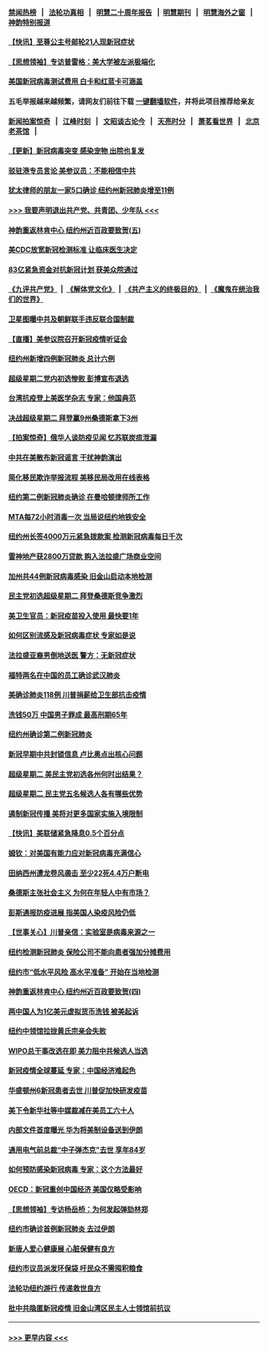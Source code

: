 #### [禁闻热榜](热点新闻.md?=0)  &nbsp;&nbsp;|&nbsp;&nbsp; [法轮功真相](https://github.com/gfw-breaker/truth/blob/master/README.md?=0) &nbsp;&nbsp;|&nbsp;&nbsp; [明慧二十周年报告](https://github.com/gfw-breaker/mh-reports/blob/master/README.md?=0) &nbsp;&nbsp;|&nbsp;&nbsp;[明慧期刊](https://github.com/gfw-breaker/mh-qikan) &nbsp;&nbsp;|&nbsp;&nbsp; [明慧海外之窗](https://github.com/gfw-breaker/mh-news/blob/master/README.md?=0) &nbsp;&nbsp;|&nbsp;&nbsp; [神韵特别报道](https://github.com/gfw-breaker/mh-news/blob/master/shenyun.md?=0)
#### [【快讯】至尊公主号邮轮21人现新冠症状](../pages/nsc412/n11915968.md?t=03051232) 
#### [【思想领袖】专访普雷格：美大学被左派极端化](../pages/nsc412/n11811116.md?t=03051232) 
#### [美国新冠病毒测试费用 白卡和红蓝卡可涵盖](../pages/nsc412/n11915595.md?t=03051232) 
#### 五毛举报越来越频繁，请网友们前往下载 [一键翻墙软件](https://github.com/gfw-breaker/ssr-accounts)，并将此项目推荐给亲友
#### [新闻拍案惊奇](https://github.com/gfw-breaker/banned-news/blob/master/pages/link4.md) &nbsp;&nbsp;|&nbsp;&nbsp; [江峰时刻](https://github.com/gfw-breaker/banned-news/blob/master/pages/link4.md) &nbsp;&nbsp;|&nbsp;&nbsp; [文昭谈古论今](https://github.com/gfw-breaker/banned-news/blob/master/pages/link4.md) &nbsp;&nbsp;|&nbsp;&nbsp; [天亮时分](https://github.com/gfw-breaker/banned-news/blob/master/pages/link4.md) &nbsp;&nbsp;|&nbsp;&nbsp; [萧茗看世界](https://github.com/gfw-breaker/banned-news/blob/master/pages/link4.md) &nbsp;&nbsp;|&nbsp;&nbsp; [北京老茶馆](https://github.com/gfw-breaker/banned-news/blob/master/pages/link4.md) &nbsp;&nbsp;|&nbsp;&nbsp; 
#### [【更新】新冠病毒突变 感染宠物 出院也复发](../pages/nsc412/n11890652.md?t=03051232) 
#### [驳驻港专员言论 美参议员：不能相信中共](../pages/nsc412/n11915659.md?t=03051232) 
#### [犹太律师的朋友一家5口确诊  纽约州新冠肺炎增至11例](../pages/nsc412/n11915609.md?t=03051232) 
#### [>>> 我要声明退出共产党、共青团、少年队 <<<](https://github.com/begood0513/goodnews/blob/master/quit/letter.md) 
#### [神韵重返林肯中心 纽约州近百政要致贺(五)](../pages/nsc412/n11912475.md?t=03051232) 
#### [美CDC放宽新冠检测标准 让临床医生决定](../pages/nsc412/n11915511.md?t=03051232) 
#### [83亿紧急资金对抗新冠计划 获美众院通过](../pages/nsc412/n11915176.md?t=03051232) 
#### [《九评共产党》](https://github.com/begood0513/9ping.md/blob/master/README.md) &nbsp;|&nbsp; [《解体党文化》](../../../../jtdwh.md/blob/master/README.md)  &nbsp;|&nbsp; [《共产主义的终极目的》](../../../../gczydzjmd.md/blob/master/README.md) &nbsp;|&nbsp; [《魔鬼在统治我们的世界》](../../../../mgztzwmdsj.md/blob/master/README.md) 
#### [卫星图曝中共及朝鲜联手违反联合国制裁](../pages/nsc412/n11915406.md?t=03051232) 
#### [【直播】美参议院召开新冠疫情听证会](../pages/nsc412/n11913042.md?t=03051232) 
#### [纽约州新增四例新冠肺炎  总计六例](../pages/nsc412/n11914858.md?t=03051232) 
#### [超级星期二党内初选惨败 彭博宣布退选](../pages/nsc412/n11914953.md?t=03051232) 
#### [台湾抗疫登上美医学杂志 专家：他国典范](../pages/nsc412/n11913421.md?t=03051232) 
#### [决战超级星期二 拜登赢9州桑德斯拿下3州](../pages/nsc412/n11913752.md?t=03051232) 
#### [【拍案惊奇】俄华人谈防疫见闻 忆苏联炭疽泄漏](../pages/nsc412/n11913399.md?t=03051232) 
#### [中共在美散布新冠谣言 干扰神韵演出](../pages/nsc412/n11910744.md?t=03051232) 
#### [简化移民欺诈举报流程 美移民局改用在线表格](../pages/nsc412/n11913020.md?t=03051232) 
#### [纽约第二例新冠肺炎确诊  在曼哈顿律师所工作](../pages/nsc412/n11913637.md?t=03051232) 
#### [MTA每72小时消毒一次  当局说纽约地铁安全](../pages/nsc412/n11913629.md?t=03051232) 
#### [纽约州长签4000万元紧急拨款案  检测新冠病毒每日千次](../pages/nsc412/n11913619.md?t=03051232) 
#### [雷神地产获2800万贷款 购入法拉盛广场商业空间](../pages/nsc412/n11913644.md?t=03051232) 
#### [加州共44例新冠病毒感染  旧金山启动本地检测](../pages/nsc412/n11913690.md?t=03051232) 
#### [民主党初选超级星期二 拜登桑德斯竞争激烈](../pages/nsc412/n11913365.md?t=03051232) 
#### [美卫生官员：新冠疫苗投入使用 最快要1年](../pages/nsc412/n11913102.md?t=03051232) 
#### [如何区别流感及新冠病毒症状 专家如是说](../pages/nsc412/n11913170.md?t=03051232) 
#### [法拉盛亚裔男倒地送医 警方：无新冠症状](../pages/nsc412/n11913197.md?t=03051232) 
#### [福特两名在中国的员工确诊武汉肺炎](../pages/nsc412/n11913100.md?t=03051232) 
#### [美确诊肺炎118例 川普捐薪给卫生部抗击疫情](../pages/nsc412/n11913080.md?t=03051232) 
#### [洗钱50万 中国男子罪成 最高刑期65年](../pages/nsc412/n11912754.md?t=03051232) 
#### [纽约州确诊第二例新冠肺炎](../pages/nsc412/n11912735.md?t=03051232) 
#### [新冠早期中共封锁信息 卢比奥点出核心问题](../pages/nsc412/n11912630.md?t=03051232) 
#### [超级星期二 美民主党初选各州何时出结果？](../pages/nsc412/n11912565.md?t=03051232) 
#### [超级星期二 民主党五名候选人各有哪些优势](../pages/nsc412/n11912510.md?t=03051232) 
#### [遏制新冠传播 美将对更多国家实施入境限制](../pages/nsc412/n11912521.md?t=03051232) 
#### [【快讯】美联储紧急降息0.5个百分点](../pages/nsc412/n11912406.md?t=03051232) 
#### [姆钦：对美国有能力应对新冠病毒充满信心](../pages/nsc412/n11912446.md?t=03051232) 
#### [田纳西州遭龙卷风袭击 至少22死4.4万户断电](../pages/nsc412/n11912066.md?t=03051232) 
#### [桑德斯主张社会主义 为何在年轻人中有市场？](../pages/nsc412/n11911086.md?t=03051232) 
#### [彭斯通报防疫进展 指美国人染疫风险仍低](../pages/nsc412/n11910872.md?t=03051232) 
#### [【世事关心】川普亲信：实验室是病毒来源之一](../pages/nsc412/n11910876.md?t=03051232) 
#### [纽约检测新冠肺炎  保险公司不能向患者强加分摊费用](../pages/nsc412/n11911167.md?t=03051232) 
#### [纽约市“低水平风险 高水平准备” 开始在当地检测](../pages/nsc412/n11911154.md?t=03051232) 
#### [神韵重返林肯中心 纽约州近百政要致贺(四)](../pages/nsc412/n11908757.md?t=03051232) 
#### [两中国人为1亿美元虚拟货币洗钱 被美起诉](../pages/nsc412/n11910880.md?t=03051232) 
#### [纽约中领馆拉拢黄氏宗亲会失败](../pages/nsc412/n11910480.md?t=03051232) 
#### [WIPO总干事改选在即 美力阻中共候选人当选](../pages/nsc412/n11910464.md?t=03051232) 
#### [新冠疫情全球蔓延 专家：中国经济难起色](../pages/nsc412/n11910439.md?t=03051232) 
#### [华盛顿州6新冠患者去世 川普促加快研发疫苗](../pages/nsc412/n11910399.md?t=03051232) 
#### [美下令新华社等中媒裁减在美员工六十人](../pages/nsc412/n11910256.md?t=03051232) 
#### [内部文件首度曝光 华为将美制设备送到伊朗](../pages/nsc412/n11910211.md?t=03051232) 
#### [通用电气前总裁“中子弹杰克”去世 享年84岁](../pages/nsc412/n11910095.md?t=03051232) 
#### [如何预防感染新冠病毒 专家：这个方法最好](../pages/nsc412/n11909928.md?t=03051232) 
#### [OECD：新冠重创中国经济 美国仅略受影响](../pages/nsc412/n11910023.md?t=03051232) 
#### [【思想领袖】专访杨岳桥：为何发起弹劾林郑](../pages/nsc412/n11810919.md?t=03051232) 
#### [纽约市确诊首例新冠肺炎  去过伊朗](../pages/nsc412/n11908737.md?t=03051232) 
#### [新唐人爱心健康展  心脏保健有良方](../pages/nsc412/n11908619.md?t=03051232) 
#### [纽约市议员派发环保袋  吁民众不需囤积粮食](../pages/nsc412/n11908742.md?t=03051232) 
#### [法轮功纽约游行 传递救世良方](../pages/nsc412/n11907831.md?t=03051232) 
#### [批中共隐匿新冠疫情  旧金山湾区民主人士领馆前抗议](../pages/nsc412/n11908761.md?t=03051232) 

----
#### [ >>> 更早内容 <<< ](../indexes/nsc412-earlier.md)

